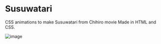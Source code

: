 # Susuwatari
CSS animations to make Susuwatari from Chihiro movie
Made in HTML and CSS. 

![image](https://github.com/Chennelie/Susuwatari/assets/15028924/87a77b38-1aa9-4c36-8418-f5e7a7dfbd40)
